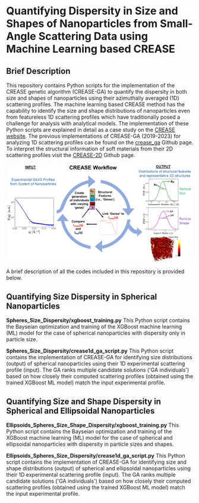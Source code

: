 Quantifying Dispersity in Size and Shapes of Nanoparticles from Small-Angle Scattering Data using Machine Learning based CREASE
=======================================================================================================================================

Brief Description  
----------------------------------------------------------

This repository contains Python scripts for the implementation of the CREASE genetic algorithm (CREASE-GA) to quantify the dispersity in both size and shapes of nanoparticles using their azimuthally averaged (1D) scattering profiles. The machine learning based CREASE method has the capability to identify the size and shape distributions of nanoparticles even from featureless 1D scattering profiles which have traditionally posed a challenge for analysis with analytical models. The implementation of these Python scripts are explained in detail as a case study on the [CREASE website](https://crease-ga.readthedocs.io/en/latest/casestudy1.html). The previous implementations of CREASE-GA (2019-2023) for analyzing 1D scattering profiles can be found on the [crease_ga](https://github.com/arthijayaraman-lab/crease_ga) Github page. To interpret the structural information of soft materials from their 2D scattering profiles visit the [CREASE-2D](https://github.com/arthijayaraman-lab/CREASE-2D) Github page.   

![Alt text](docs/CREASE_README_Slide.png)

A brief description of all the codes included in this repository is provided below.

Quantifying Size Dispersity in Spherical Nanoparticles
----------------------------------------------------------

**Spheres_Size_Dispersity/xgboost_training.py** This Python script contains the Bayseian optimization and training of the XGBoost machine learning (ML) model for the case of spherical nanoparticles with dispersity only in particle size.

**Spheres_Size_Dispersity/crease1d_ga_script.py** This Python script contains the implementation of CREASE-GA for identifying size distributions (output) of spherical nanoparticles using their 1D experimental scattering profile (input). The GA ranks multiple candidate solutions ('GA individuals') based on how closely their computed scattering profiles (obtained using the trained XGBoost ML model) match the input experimental profile.

Quantifying Size and Shape Dispersity in Spherical and Ellipsoidal Nanoparticles
-----------------------------------------------------------------------------------

**Ellipsoids_Spheres_Size_Shape_Dispersity/xgboost_training.py** This Python script contains the Bayseian optimization and training of the XGBoost machine learning (ML) model for the case of spherical and ellipsoidal nanoparticles with dispersity in particle sizes and shapes.

**Ellipsoids_Spheres_Size_Dispersity/crease1d_ga_script.py** This Python script contains the implementation of CREASE-GA for identifying size and shape distributions (output) of spherical and ellipsoidal nanoparticles using their 1D experimental scattering profile (input). The GA ranks multiple candidate solutions ('GA individuals') based on how closely their computed scattering profiles (obtained using the trained XGBoost ML model) match the input experimental profile.
